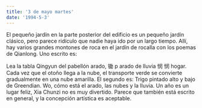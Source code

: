 ```yaml
---
title: '3 de mayo martes'
date: '1994-5-3'
---
```


El pequeño jardín en la parte posterior del edificio es un pequeño jardín clásico, pero parece ridículo que nadie haya ido por un largo tiempo. Allí, hay varios grandes montones de roca en el jardín de rocalla con los poemas de Qianlong. Uno escrito es:

Lea la tabla Qingyun del pabellón arado, 锄 p arado de lluvia 悯 悯 hogar. Cada vez que el otoño llega a la nube, el transporte verde se convierte gradualmente en una nube amarilla. El segundo es: Trigo pintado alto y bajo de Greendian. Wo, cómo está el arado, las nubes y la lluvia. Un año es un lugar feliz, Xia Chunzi no es muy divertido. Parece que también está escrito en general, y la concepción artística es aceptable.

